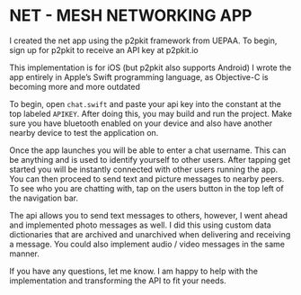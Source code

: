 # NET - MESH NETWORKING APP

I created the net app using the p2pkit framework from UEPAA. To begin, sign up for p2pkit to receive an API key at p2pkit.io

This implementation is for iOS (but p2pkit also supports Android)
I wrote the app entirely in Apple’s Swift programming language, as Objective-C is becoming more and more outdated

To begin, open `chat.swift` and paste your api key into the constant at the top labeled `APIKEY`. After doing this, you may build and run the project. Make sure you have bluetooth enabled on your device and also have another nearby device to test the application on.

Once the app launches you will be able to enter a chat username. This can be anything and is used to identify yourself to other users. After tapping get started you will be instantly connected with other users running the app. You can then proceed to send text and picture messages to nearby peers. To see who you are chatting with, tap on the users button in the top left of the navigation bar.

The api allows you to send text messages to others, however, I went ahead and implemented photo messages as well. I did this using custom data dictionaries that are archived and unarchived when delivering and receiving a message. You could also implement audio / video messages in the same manner.

If you have any questions, let me know. I am happy to help with the implementation and transforming the API to fit your needs.
